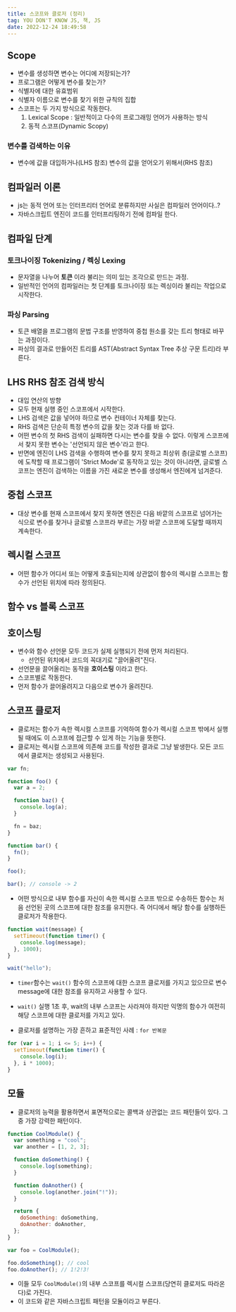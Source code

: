 ```yaml
---
title: 스코프와 클로저 (정리)
tag: YOU DON'T KNOW JS, 책, JS
date: 2022-12-24 18:49:58
---
```


## Scope

- 변수를 생성하면 변수는 어디에 저장되는가?
- 프로그램은 어떻게 변수를 찾는가?
- 식별자에 대한 유효범위
- 식별자 이름으로 변수를 찾기 위한 규칙의 집합
- 스코프는 두 가지 방식으로 작동한다.
  1. Lexical Scope : 일반적이고 다수의 프로그래밍 언어가 사용하는 방식
  2. 동적 스코프(Dynamic Scopy)

### 변수를 검색하는 이유

- 변수에 값을 대입하거나(LHS 참조) 변수의 값을 얻어오기 위해서(RHS 참조)

## 컴파일러 이론

- js는 동적 언어 또는 인터프리터 언어로 분류하지만 사실은 컴파일러 언어이다..?
- 자바스크립트 엔진이 코드를 인터프리팅하기 전에 컴파일 한다.

## 컴파일 단계

### 토크나이징 Tokenizing / 렉싱 Lexing

- 문자열을 나누어 **토큰** 이라 불리는 의미 있는 조각으로 만드는 과정.
- 일반적인 언어의 컴파일러는 첫 단계를 토크나이징 또는 렉싱이라 불리는 작업으로 시작한다.

### 파싱 Parsing

- 토큰 배열을 프로그램의 문법 구조를 반영하여 중첩 원소를 갖는 트리 형태로 바꾸는 과정이다.
- 파싱의 결과로 만들어진 트리를 AST(Abstract Syntax Tree 추상 구문 트리)라 부른다.

## LHS RHS 참조 검색 방식

- 대입 연산의 방향
- 모두 현재 실행 중인 스코프에서 시작한다.
- LHS 검색은 값을 넣어야 하므로 변수 컨테이너 자체를 찾는다.
- RHS 검색은 단순히 특정 변수의 값을 찾는 것과 다를 바 없다.
- 어떤 변수의 첫 RHS 검색이 실패하면 다시는 변수를 찾을 수 없다. 이렇게 스코프에서 찾지 못한 변수는 '선언되지 않은 변수'라고 한다.
- 반면에 엔진이 LHS 검색을 수행하여 변수를 찾지 못하고 최상위 층(글로벌 스코프)에 도착할 때 프로그램이 'Strict Mode'로 동작하고 있는 것이 아니라면, 글로벌 스코프는 엔진이 검색하는 이름을 가진 새로운 변수를 생성해서 엔진에게 넘겨준다.

## 중첩 스코프

- 대상 변수를 현재 스코프에서 찾지 못하면 엔진은 다음 바깥의 스코프로 넘어가는 식으로 변수를 찾거나 글로벌 스코프라 부르는 가장 바깥 스코프에 도달할 때까지 계속한다.

## 렉시컬 스코프

- 어떤 함수가 어디서 또는 어떻게 호출되는지에 상관없이 함수의 렉시컬 스코프는 함수가 선언된 위치에 따라 정의된다.

## 함수 vs 블록 스코프

## 호이스팅

- 변수와 함수 선언문 모두 코드가 실제 실행되기 전에 먼저 처리된다.
  - 선언된 위치에서 코드의 꼭대기로 "끌어올려"진다.
- 선언문을 끌어올리는 동작을 **호이스팅** 이라고 한다.
- 스코프별로 작동한다.
- 먼저 함수가 끌어올려지고 다음으로 변수가 올려진다.

## 스코프 클로저

- 클로저는 함수가 속한 렉시컬 스코프를 기억하여 함수가 렉시컬 스코프 밖에서 실행될 때에도 이 스코프에 접근할 수 있게 하는 기능을 뜻한다.
- 클로저는 렉시컬 스코프에 의존해 코드를 작성한 결과로 그냥 발생한다. 모든 코드에서 클로저는 생성되고 사용된다.

```js
var fn;

function foo() {
  var a = 2;

  function baz() {
    console.log(a);
  }

  fn = baz;
}

function bar() {
  fn();
}

foo();

bar(); // console -> 2
```

- 어떤 방식으로 내부 함수를 자신이 속한 렉시컬 스코프 밖으로 수송하든 함수는 처음 선언된 곳의 스코프에 대한 참조를 유지한다. 즉 어디에서 해당 함수를 실행하든 클로저가 작용한다.

```js
function wait(message) {
  setTimeout(function timer() {
    console.log(message);
  }, 1000);
}

wait("hello");
```

- `timer`함수는 `wait()` 함수의 스코프에 대한 스코프 클로저를 가지고 있으므로 변수 message에 대한 참조를 유지하고 사용할 수 있다.
- `wait()` 실행 1초 후, wait의 내부 스코프는 사라져야 하지만 익명의 함수가 여전히 해당 스코프에 대한 클로저를 가지고 있다.

- 클로저를 설명하는 가장 흔하고 표준적인 사례 : `for 반복문`

```js
for (var i = 1; i <= 5; i++) {
  setTimeout(function timer() {
    console.log(i);
  }, i * 1000);
}
```

## 모듈

- 클로저의 능력을 활용하면서 표면적으로는 콜백과 상관없는 코드 패턴들이 있다. 그중 가장 강력한 패턴이다.

```js
function CoolModule() {
  var something = "cool";
  var another = [1, 2, 3];

  function doSomething() {
    console.log(something);
  }

  function doAnother() {
    console.log(another.join("!"));
  }

  return {
    doSomething: doSomething,
    doAnother: doAnother,
  };
}

var foo = CoolModule();

foo.doSomething(); // cool
foo.doAnother(); // 1!2!3!
```

- 이들 모두 `CoolModule()`의 내부 스코프를 렉시컬 스코프(당연히 클로저도 따라온다)로 가진다.
- 이 코드와 같은 자바스크립트 패턴을 모듈이라고 부른다.
